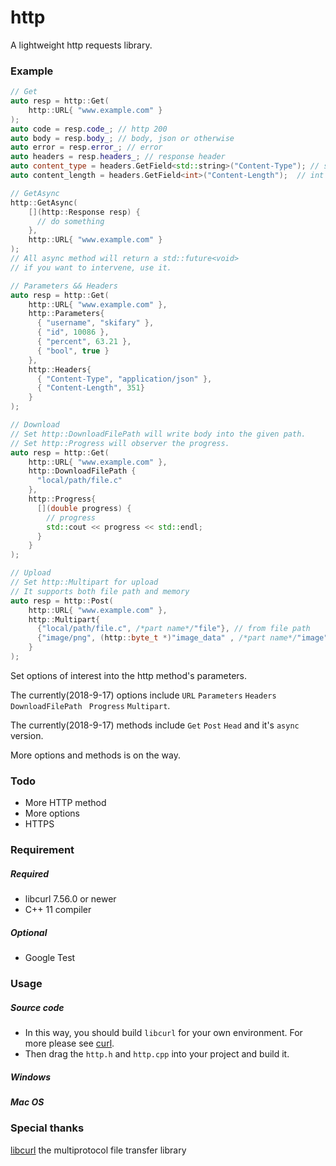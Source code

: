 # http

A lightweight http requests library.

### Example

```c++
// Get
auto resp = http::Get(
    http::URL{ "www.example.com" }
);
auto code = resp.code_; // http 200
auto body = resp.body_; // body, json or otherwise
auto error = resp.error_; // error
auto headers = resp.headers_; // response header
auto content_type = headers.GetField<std::string>("Content-Type"); // string field in header
auto content_length = headers.GetField<int>("Content-Length");  // int field in header

// GetAsync
http::GetAsync(
    [](http::Response resp) {
      // do something
    },
    http::URL{ "www.example.com" }
);
// All async method will return a std::future<void>
// if you want to intervene, use it.

// Parameters && Headers
auto resp = http::Get(
    http::URL{ "www.example.com" },
    http::Parameters{
      { "username", "skifary" },
      { "id", 10086 },
      { "percent", 63.21 },
      { "bool", true }
    },
    http::Headers{
      { "Content-Type", "application/json" },
      { "Content-Length", 351}
    }
);

// Download
// Set http::DownloadFilePath will write body into the given path.
// Set http::Progress will observer the progress.
auto resp = http::Get(
    http::URL{ "www.example.com" },
    http::DownloadFilePath {
      "local/path/file.c"
    },
    http::Progress{ 
      [](double progress) {
        // progress
        std::cout << progress << std::endl;
      }
    }
);

// Upload
// Set http::Multipart for upload
// It supports both file path and memory
auto resp = http::Post(
    http::URL{ "www.example.com" },
    http::Multipart{
      {"local/path/file.c", /*part name*/"file"}, // from file path
      {"image/png", (http::byte_t *)"image_data" , /*part name*/"image"} // from memory
    }
);
```

Set options of interest into the http method's parameters.

The currently(2018-9-17) options include  `URL`  `Parameters`  `Headers`  `DownloadFilePath `  `Progress`  `Multipart`.

The currently(2018-9-17) methods include  `Get`  `Post`  `Head` and it's `async` version. 

More options and methods is on the way.

### Todo

* More HTTP method
* More options
* HTTPS

### Requirement

##### Required

* libcurl 7.56.0 or newer
* C++ 11 compiler

##### Optional

* Google Test

### Usage

##### Source code

* In this way, you should build `libcurl` for your own environment. For more please see [curl](https://github.com/curl/curl).
* Then drag the `http.h` and `http.cpp` into your project and build it.

##### Windows



##### Mac OS



### Special thanks

[libcurl](https://curl.haxx.se/libcurl/) the multiprotocol file transfer library

